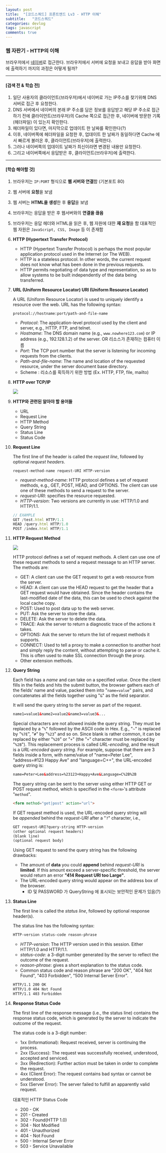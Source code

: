 ```yaml
---
layout: post
title:  "[코드스쿼드] 프론트엔드 Lv3 - HTTP 이해"
subtitle:   "코드스쿼드"
categories: devlog
tags: javascript
comments: true
---
```


### 웹 자판기 - HTTP의 이해

브라우저에서 [네이버](https://www.naver.com/)로 접근한다. 브라우저에서 서버에 요청을 보내고 응답을 받아 화면에 출력하기 까지의 과정은 어떻게 될까? 

---

#### [검색 전 & 학습 전]

1. 일단 사용자의 클라이언트(브라우저)에서 네이버로 가는 IP주소를 찾기위해 DNS 서버로 접근 후 요청한다.
2. DNS 서버에서 네이버의 본래 IP 주소를 담은 정보를 응답받고 해당 IP 주소로 접근하기 전에 클라이언트(브라우저)의 Cache 쪽으로 접근한 후, 네이버에 방문한 기록(헤더파일) 이 있는지 확인한다.
3. 헤더파일이 있다면, 마지막으로 업데이트 한 날짜를 확인한다(?)
4. 이후, 네이버쪽에 헤더파일을 요청한 후, 업데이트 한 날짜가 동일하다면 Cache 에서 빠르게 불러온 후, 클라이언트(브라우저)에 출력한다.
5. 그러나 네이버쪽의 업데이트 날짜가 최신이라면 변경된 내용만 요청한다.
6. 그리고 네이버쪽에서 응답받은 후, 클라이언트(브라우저)에 출력한다.

---

#### **[학습 해야할 것]**

1. 브라우저는 `IP:PORT` 형식으로 **웹 서버와 연결**함 (기본포트 80)

2. 웹 서버에 **요청**을 보냄

3. 웹 서버는 **HTML을 생성**한 후 **응답**을 보냄

4. 브라우저는 응답을 받은 후 웹서버와의 **연결을 끊음**

5. 브라우저는 응답 헤더와 HTML을 읽은 후, 웹 자원에 대한 **재 요청**을 함
   대표적인 웹 자원은 `JavaScript, CSS, Image` 등 이 존재함

6. **HTTP (Hypertext Transfer Protocol)**

   - HTTP (Hypertext Transfer Protocol) is perhaps the most popular application protocol used in the Internet (or The WEB). 
   - HTTP is a stateless protocol. In other words, the current request does not know what has been done in the previous requests.
   - HTTP permits negotiating of data type and representation, so as to allow systems to be built independently of the data being transferred.

7. **URL (Uniform Resource Locator) URI (Uniform Resource Locator)**

   A URL (Uniform Resource Locator) is used to uniquely identify a resource over the web. URL has the following syntax: 

   ```
   protocol://hostname:port/path-and-file-name
   ```

   - *Protocol*: The application-level protocol used by the client and server, e.g., HTTP, FTP, and telnet.
   - *Hostname*: The DNS domain name (e.g., `www.nowhere123.com`) or IP address (e.g., 192.128.1.2) of the server. OR 리소스가 존재하는 컴퓨터 이름
   - *Port*: The TCP port number that the server is listening for incoming requests from the clients.
   - *Path-and-file-name*: The name and location of the requested resource, under the server document base directory.
   - Scheme : 리소스를 획득하기 위한 방법 (Ex. HTTP, FTP, file, mailto)

8. **HTTP over TCP/IP**

   ![](https://i.imgur.com/IXsUXAs.png)

9. **HTTP와 관련된 알아야 할 용어들**

   - URL
   - Request Line
   - HTTP Method
   - Query String
   - Status Line
   - Status Code

10. **Request Line**

    The first line of the header is called the *request line*, followed by optional *request headers*. 

    ```
    request-method-name request-URI HTTP-version
    ```

    - *request-method-name*: HTTP protocol defines a set of request methods, e.g., GET, POST, HEAD, and OPTIONS. The client can use one of these methods to send a request to the server.
    - *request-URI*: specifies the resource requested.
    - *HTTP-version*: Two versions are currently in use: HTTP/1.0 and HTTP/1.1.

    ```javascript
    // EXAMPLE
    GET /test.html HTTP/1.1
    HEAD /query.html HTTP/1.0
    POST /index.html HTTP/1.1
    ```

11. **HTTP Request Method**

    ![](https://i.imgur.com/DrbDBSi.png)

    HTTP protocol defines a set of request methods. A client can use one of these request methods to send a request message to an HTTP server. The methods are: 

    - GET: A client can use the GET request to get a web resource from the server.
    - HEAD: A client can use the HEAD request to get the header that a GET request would have obtained. Since the header contains the last-modified date of the data, this can be used to check against the local cache copy.
    - POST: Used to post data up to the web server.
    - PUT: Ask the server to store the data.
    - DELETE: Ask the server to delete the data.
    - TRACE: Ask the server to return a diagnostic trace of the actions it takes.
    - OPTIONS: Ask the server to return the list of request methods it supports.
    - CONNECT: Used to tell a proxy to make a connection to another host and simply reply the content, without attempting to parse or cache it. This is often used to make SSL connection through the proxy.
    - Other extension methods.

12. **Query String**

    Each field has a *name* and can take on a specified *value*. Once the client fills in the fields and hits the submit button, the browser gathers each of the fields' name and value, packed them into "`name=value`" pairs, and concatenates all the fields together using "`&`" as the field separator. 

    It will send the query string to the server as part of the request. 

    ```HTML
    name1=value1&name2=value2&name3=value3&...
    ```

    Special characters are not allowed inside the query string. They must be replaced by a "`%`" followed by the ASCII code in Hex. E.g., "`~`" is replaced by "`%7E`", "`#`" by "`%23`" and so on. Since blank is rather common, it can be replaced by either "`%20`" or "`+`" (the "`+`" character must be replaced by "`%2B`"). This replacement process is called *URL-encoding*, and the result is a *URL-encoded query string*. For example, suppose that there are 3 fields inside a form, with name/value of "name=Peter Lee", "address=#123 Happy Ave" and "language=C++", the URL-encoded query string is: 

    ```HTML
    name=Peter+Lee&address=%23123+Happy+Ave&Language=C%2B%2B
    ```

    The query string can be sent to the server using either HTTP GET or POST request method, which is specified in the `<form>`'s attribute "`method`". 

    ```HTML
    <form method="get|post" action="url">
    ```

    If GET request method is used, the URL-encoded query string will be *appended* behind the *request-URI* after a "`?`" character, i.e., 

    ```HTML
    GET request-URI?query-string HTTP-version
    (other optional request headers)
    (blank line)
    (optional request body)
    ```

    Using GET request to send the query string has the following drawbacks:

    - The amount of **data** you could **append** behind *request-URI* is **limited**. If this amount exceed a server-specific threshold, the server would return an error **"414 Request URI too Large"**.
    - The URL-encoded query string would appear on the address box of the browser.
      - ID 및 PASSWORD 가 QueryString 에 표시되는 보안적인 문제가 있음(?)

13. **Status Line**

    The first line is called the *status line*, followed by optional response header(s). 

    The status line has the following syntax: 

    ```HTML
    HTTP-version status-code reason-phrase
    ```

    - *HTTP-version*: The HTTP version used in this session. Either HTTP/1.0 and HTTP/1.1.
    - *status-code*: a 3-digit number generated by the server to reflect the outcome of the request.
    - *reason-phrase*: gives a short explanation to the status code.
    - Common status code and reason phrase are "200 OK", "404 Not Found", "403 Forbidden", "500 Internal Server Error".

    ```HTML
    HTTP/1.1 200 OK
    HTTP/1.0 404 Not Found
    HTTP/1.1 403 Forbidden
    ```

14. **Response Status Code**

    The first line of the response message (i.e., the status line) contains the response status code, which is generated by the server to indicate the outcome of the request. 

    The status code is a 3-digit number:

    - 1xx (Informational): Request received, server is continuing the process.
    - 2xx (Success): The request was successfully received, understood, accepted and serviced.
    - 3xx (Redirection): Further action must be taken in order to complete the request.
    - 4xx (Client Error): The request contains bad syntax or cannot be understood.
    - 5xx (Server Error): The server failed to fulfill an apparently valid request.

    대표적인 HTTP Status Code

    - 200 - OK
    - 201 - Created
    - 302 - Found(HTTP 1.0)
    - 304 - Not Modified
    - 401 - Unauthorized
    - 404 - Not Found
    - 500 - Internal Server Error
    - 503 - Service Unavailable
